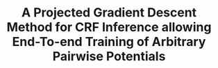 ---
title: "A Projected Gradient Descent Method for CRF Inference allowing End-To-end Training of Arbitrary Pairwise Potentials"
year: 2017
pdf_url: "http://www.robots.ox.ac.uk/~tvg/publications/2017/Larsson_et_al_EMMCVPR_2017.pdf"
category: "vision"
author_list: "Mans Larsson, Anurag Arnab, Fredrik Kahl, Shuai Zheng, Philip H.S. Torr"
grant: "MURI"
pub_in: "Energy Minimization Methods in Computer Vision and Pattern Recognition, (EMMCVPR)"
---
